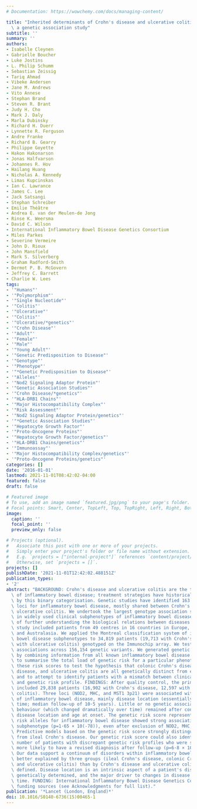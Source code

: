 ```yaml
---
# Documentation: https://wowchemy.com/docs/managing-content/

title: "Inherited determinants of Crohn's disease and ulcerative colitis phenotypes:\
  \ a genetic association study"
subtitle: ''
summary: ''
authors:
- Isabelle Cleynen
- Gabrielle Boucher
- Luke Jostins
- L. Philip Schumm
- Sebastian Zeissig
- Tariq Ahmad
- Vibeke Andersen
- Jane M. Andrews
- Vito Annese
- Stephan Brand
- Steven R. Brant
- Judy H. Cho
- Mark J. Daly
- Marla Dubinsky
- Richard H. Duerr
- Lynnette R. Ferguson
- Andre Franke
- Richard B. Gearry
- Philippe Goyette
- Hakon Hakonarson
- Jonas Halfvarson
- Johannes R. Hov
- Hailang Huang
- Nicholas A. Kennedy
- Limas Kupcinskas
- Ian C. Lawrance
- James C. Lee
- Jack Satsangi
- Stephan Schreiber
- Emilie Théâtre
- Andrea E. van der Meulen-de Jong
- Rinse K. Weersma
- David C. Wilson
- International Inflammatory Bowel Disease Genetics Consortium
- Miles Parkes
- Severine Vermeire
- John D. Rioux
- John Mansfield
- Mark S. Silverberg
- Graham Radford-Smith
- Dermot P. B. McGovern
- Jeffrey C. Barrett
- Charlie W. Lees
tags:
- '"Humans"'
- '"Polymorphism"'
- '"Single Nucleotide"'
- '"Colitis"'
- '"Ulcerative"'
- '"Colitis"'
- '"Ulcerative/*genetics"'
- '"Crohn Disease"'
- '"Adult"'
- '"Female"'
- '"Male"'
- '"Young Adult"'
- '"Genetic Predisposition to Disease"'
- '"Genotype"'
- '"Phenotype"'
- '"*Genetic Predisposition to Disease"'
- '"Alleles"'
- '"Nod2 Signaling Adaptor Protein"'
- '"Genetic Association Studies"'
- '"Crohn Disease/*genetics"'
- '"HLA-DRB1 Chains"'
- '"Major Histocompatibility Complex"'
- '"Risk Assessment"'
- '"Nod2 Signaling Adaptor Protein/genetics"'
- '"*Genetic Association Studies"'
- '"Hepatocyte Growth Factor"'
- '"Proto-Oncogene Proteins"'
- '"Hepatocyte Growth Factor/genetics"'
- '"HLA-DRB1 Chains/genetics"'
- '"Immunoassay"'
- '"Major Histocompatibility Complex/genetics"'
- '"Proto-Oncogene Proteins/genetics"'
categories: []
date: '2016-01-01'
lastmod: 2021-11-01T08:42:02-04:00
featured: false
draft: false

# Featured image
# To use, add an image named `featured.jpg/png` to your page's folder.
# Focal points: Smart, Center, TopLeft, Top, TopRight, Left, Right, BottomLeft, Bottom, BottomRight.
image:
  caption: ''
  focal_point: ''
  preview_only: false

# Projects (optional).
#   Associate this post with one or more of your projects.
#   Simply enter your project's folder or file name without extension.
#   E.g. `projects = ["internal-project"]` references `content/project/deep-learning/index.md`.
#   Otherwise, set `projects = []`.
projects: []
publishDate: '2021-11-01T12:42:02.488151Z'
publication_types:
- '2'
abstract: "BACKGROUND: Crohn's disease and ulcerative colitis are the two major forms\
  \ of inflammatory bowel disease; treatment strategies have historically been determined\
  \ by this binary categorisation. Genetic studies have identified 163 susceptibility\
  \ loci for inflammatory bowel disease, mostly shared between Crohn's disease and\
  \ ulcerative colitis. We undertook the largest genotype association study, to date,\
  \ in widely used clinical subphenotypes of inflammatory bowel disease with the goal\
  \ of further understanding the biological relations between diseases. METHODS: This\
  \ study included patients from 49 centres in 16 countries in Europe, North America,\
  \ and Australasia. We applied the Montreal classification system of inflammatory\
  \ bowel disease subphenotypes to 34,819 patients (19,713 with Crohn's disease, 14,683\
  \ with ulcerative colitis) genotyped on the Immunochip array. We tested for genotype-phenotype\
  \ associations across 156,154 genetic variants. We generated genetic risk scores\
  \ by combining information from all known inflammatory bowel disease associations\
  \ to summarise the total load of genetic risk for a particular phenotype. We used\
  \ these risk scores to test the hypothesis that colonic Crohn's disease, ileal Crohn's\
  \ disease, and ulcerative colitis are all genetically distinct from each other,\
  \ and to attempt to identify patients with a mismatch between clinical diagnosis\
  \ and genetic risk profile. FINDINGS: After quality control, the primary analysis\
  \ included 29,838 patients (16,902 with Crohn's disease, 12,597 with ulcerative\
  \ colitis). Three loci (NOD2, MHC, and MST1 3p21) were associated with subphenotypes\
  \ of inflammatory bowel disease, mainly disease location (essentially fixed over\
  \ time; median follow-up of 10·5 years). Little or no genetic association with disease\
  \ behaviour (which changed dramatically over time) remained after conditioning on\
  \ disease location and age at onset. The genetic risk score representing all known\
  \ risk alleles for inflammatory bowel disease showed strong association with disease\
  \ subphenotype (p=1·65 × 10(-78)), even after exclusion of NOD2, MHC, and 3p21 (p=9·23 × 10(-18)).\
  \ Predictive models based on the genetic risk score strongly distinguished colonic\
  \ from ileal Crohn's disease. Our genetic risk score could also identify a small\
  \ number of patients with discrepant genetic risk profiles who were significantly\
  \ more likely to have a revised diagnosis after follow-up (p=6·8 × 10(-4)). INTERPRETATION:\
  \ Our data support a continuum of disorders within inflammatory bowel disease, much\
  \ better explained by three groups (ileal Crohn's disease, colonic Crohn's disease,\
  \ and ulcerative colitis) than by Crohn's disease and ulcerative colitis as currently\
  \ defined. Disease location is an intrinsic aspect of a patient's disease, in part\
  \ genetically determined, and the major driver to changes in disease behaviour over\
  \ time. FUNDING: International Inflammatory Bowel Disease Genetics Consortium members\
  \ funding sources (see Acknowledgments for full list)."
publication: '*Lancet (London, England)*'
doi: 10.1016/S0140-6736(15)00465-1
---
```

